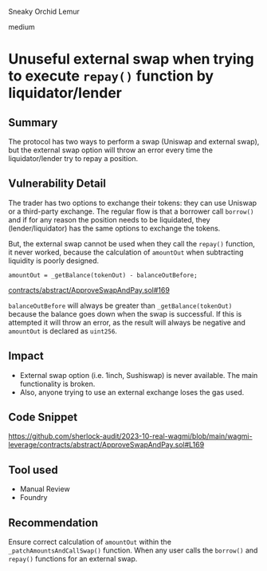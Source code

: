 Sneaky Orchid Lemur

medium

# Unuseful external swap when trying to execute `repay()` function by liquidator/lender
## Summary

The protocol has two ways to perform a swap (Uniswap and external swap), but the external swap option will throw an error every time the liquidator/lender try to repay a position.

## Vulnerability Detail

The trader has two options to exchange their tokens: they can use Uniswap or a third-party exchange. The regular flow is that a borrower call `borrow()` and if for any reason the position needs to be liquidated, they (lender/liquidator) has the same options to exchange the tokens.

But, the external swap cannot be used when they call the `repay()` function, it never worked, because the calculation of `amountOut` when subtracting liquidity is poorly designed.

```solidity
amountOut = _getBalance(tokenOut) - balanceOutBefore;
```
[contracts/abstract/ApproveSwapAndPay.sol#169](https://github.com/sherlock-audit/2023-10-real-wagmi/blob/main/wagmi-leverage/contracts/abstract/ApproveSwapAndPay.sol#L169)

`balanceOutBefore` will always be greater than `_getBalance(tokenOut)` because the balance goes down when the swap is successful. If this is attempted it will throw an error, as the result will always be negative and `amountOut` is declared as `uint256`.




## Impact

* External swap option (i.e. 1inch, Sushiswap) is never available. The main functionality is broken.
* Also, anyone trying to use an external exchange loses the gas used.

## Code Snippet
https://github.com/sherlock-audit/2023-10-real-wagmi/blob/main/wagmi-leverage/contracts/abstract/ApproveSwapAndPay.sol#L169

## Tool used

* Manual Review
* Foundry

## Recommendation
Ensure correct calculation of `amountOut` within the `_patchAmountsAndCallSwap()` function. When any user calls the `borrow()` and `repay()` functions for an external swap.